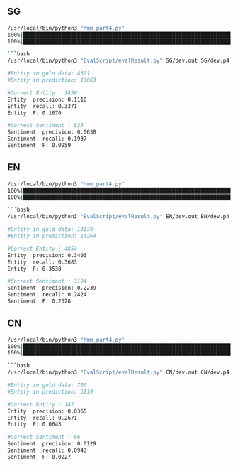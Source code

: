 ## SG

```bash
/usr/local/bin/python3 "hmm_part4.py"
100%|██████████████████████████████████████████████████████████████████████████████████████████████████████████████████████| 18559/18559 [00:00<00:00, 141056.86it/s]
100%|████████████████████████████████████████████████████████████████████████████████████████████████████████████████████████| 2650/2650 [00:00<00:00, 322816.81it/s]```

```bash
/usr/local/bin/python3 "EvalScript/evalResult.py" SG/dev.out SG/dev.p4.out

#Entity in gold data: 4301
#Entity in prediction: 13063

#Correct Entity : 1450
Entity  precision: 0.1110
Entity  recall: 0.3371
Entity  F: 0.1670

#Correct Sentiment : 833
Sentiment  precision: 0.0638
Sentiment  recall: 0.1937
Sentiment  F: 0.0959
```


## EN

```bash
/usr/local/bin/python3 "hmm_part4.py"
100%|█████████████████████████████████████████████████████████████████████████████████████████████████████████████████████████| 7663/7663 [00:00<00:00, 81017.74it/s]
100%|████████████████████████████████████████████████████████████████████████████████████████████████████████████████████████| 1094/1094 [00:00<00:00, 247122.39it/s]```

```bash
/usr/local/bin/python3 "EvalScript/evalResult.py" EN/dev.out EN/dev.p4.out

#Entity in gold data: 13179
#Entity in prediction: 14264

#Correct Entity : 4854
Entity  precision: 0.3403
Entity  recall: 0.3683
Entity  F: 0.3538

#Correct Sentiment : 3194
Sentiment  precision: 0.2239
Sentiment  recall: 0.2424
Sentiment  F: 0.2328
```
## CN

```bash
/usr/local/bin/python3 "hmm_part4.py"
100%|█████████████████████████████████████████████████████████████████████████████████████████████████████████████████████████| 2410/2410 [00:00<00:00, 58492.21it/s]
100%|██████████████████████████████████████████████████████████████████████████████████████████████████████████████████████████| 344/344 [00:00<00:00, 169228.31it/s]```

```bash
/usr/local/bin/python3 "EvalScript/evalResult.py" CN/dev.out CN/dev.p4.out

#Entity in gold data: 700
#Entity in prediction: 5119

#Correct Entity : 187
Entity  precision: 0.0365
Entity  recall: 0.2671
Entity  F: 0.0643

#Correct Sentiment : 66
Sentiment  precision: 0.0129
Sentiment  recall: 0.0943
Sentiment  F: 0.0227
```